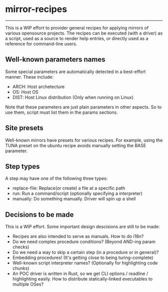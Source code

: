 # mirror-recipes
------

This is a WIP effort to provider general recipes for applying mirrors of various opensource projects. The recipes can be executed (with a driver) as a script, used as a source to render help entries, or directly used as a reference for command-line users.

## Well-known parameters names
Some special parameters are automatically detected in a best-effort manner. These include:

- ARCH: Host archetecture
- OS: Host OS
- DIST: Host Linux distribution (Only when running on Linux)

Note that these parameters are just plain parameters in other aspects. So to use them, script must list them in the params sections.

## Site presets
Well-known mirrors have presets for various recipes. For example, using the TUNA preset on the ubuntu recipe avoids manually setting the BASE parameter.

## Step types
A step may have one of the following three types:

- replace-file: Replace(or create) a file at a specific path
- run: Run a command/script (optionally specifying a interpreter)
- manually: Do something manually. Driver will spin up a shell

## Decisions to be made
This is a WIP effort. Some important design descisions are still to be made:

- Recipes are also intended to serve as manuals. How to do i18n?
- Do we need complex procedure conditions? (Beyond AND-ing param checks)
- Do we need a way to skip a certain step (in a procedure or in general)?
- Embedding procedures! (It's getting close to being turing-complete)
- Well-known script interpreter names? (Optionally for highlighting code chunks)
- An POC driver is written in Rust, so we get CLI options / readline / highlighting easily. How to distribute statically-linked executables to multiple OSes?
